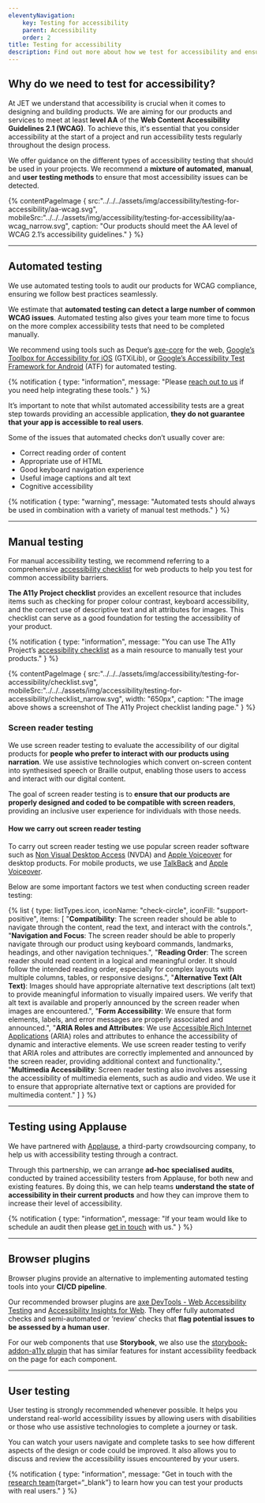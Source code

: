 ```yaml
---
eleventyNavigation:
    key: Testing for accessibility
    parent: Accessibility
    order: 2
title: Testing for accessibility
description: Find out more about how we test for accessibility and ensure that our products meet accessibility standards.
---
```


## Why do we need to test for accessibility?

At JET we understand that accessibility is crucial when it comes to designing and building products. We are aiming for our products and services to meet at least **level AA** of the **Web Content Accessibility Guidelines 2.1 (WCAG)**. To achieve this, it's essential that you consider accessibility at the start of a project and run accessibility tests regularly throughout the design process.

We offer guidance on the different types of accessibility testing that should be used in your projects. We recommend a **mixture of automated**, **manual**, and **user testing methods** to ensure that most accessibility issues can be detected.

{% contentPageImage {
    src:"../../../assets/img/accessibility/testing-for-accessibility/aa-wcag.svg",
    mobileSrc:"../../../assets/img/accessibility/testing-for-accessibility/aa-wcag_narrow.svg",
    caption: "Our products should meet the AA level of WCAG 2.1’s accessibility guidelines."
} %}

---

## Automated testing

We use automated testing tools to audit our products for WCAG compliance, ensuring we follow best practices seamlessly.

We estimate that **automated testing can detect a large number of common WCAG issues**. Automated testing also gives your team more time to focus on the more complex accessibility tests that need to be completed manually.

We recommend using tools such as Deque’s [axe-core](https://www.deque.com/axe/) for the web, [Google’s Toolbox for Accessibility for iOS](https://github.com/google/GTXiLib) (GTXiLib), or [Google’s Accessibility Test Framework for Android](https://github.com/google/Accessibility-Test-Framework-for-Android) (ATF) for automated testing.

{% notification {
  type: "information",
  message: "Please [reach out to us](/support/contact-us/) if you need help integrating these tools."
} %}

It’s important to note that whilst automated accessibility tests are a great step towards providing an accessible application, **they do not guarantee that your app is accessible to real users**.

Some of the issues that automated checks don’t usually cover are:
- Correct reading order of content
- Appropriate use of HTML
- Good keyboard navigation experience
- Useful image captions and alt text
- Cognitive accessibility

{% notification {
  type: "warning",
  message: "Automated tests should always be used in combination with a variety of manual test methods."
} %}

---

## Manual testing

For manual accessibility testing, we recommend referring to a comprehensive [accessibility checklist](https://www.a11yproject.com/checklist/) for web products to help you test for common accessibility barriers.

**The A11y Project checklist** provides an excellent resource that includes items such as checking for proper colour contrast, keyboard accessibility, and the correct use of descriptive text and alt attributes for images. This checklist can serve as a good foundation for testing the accessibility of your product.

{% notification {
  type: "information",
  message: "You can use The A11y Project’s [accessibility checklist](https://www.a11yproject.com/checklist/) as a main resource to manually test your products."
} %}

{% contentPageImage {
    src:"../../../assets/img/accessibility/testing-for-accessibility/checklist.svg",
    mobileSrc:"../../../assets/img/accessibility/testing-for-accessibility/checklist_narrow.svg",
    width: "650px",
    caption: "The image above shows a screenshot of The A11y Project checklist landing page."
} %}

### Screen reader testing

We use screen reader testing to evaluate the accessibility of our digital products for **people who prefer to interact with our products using narration**. We use assistive technologies which convert on-screen content into synthesised speech or Braille output, enabling those users to access and interact with our digital content.

The goal of screen reader testing is to **ensure that our products are properly designed and coded to be compatible with screen readers**, providing an inclusive user experience for individuals with those needs.

#### How we carry out screen reader testing

To carry out screen reader testing we use popular screen reader software such as [Non Visual Desktop Access](https://www.nvaccess.org/about-nvda/) (NVDA) and [Apple Voiceover](https://support.apple.com/en-gb/guide/voiceover/welcome/mac) for desktop products. For mobile products, we use [TalkBack](https://support.google.com/accessibility/android/answer/6283677?hl=en-GB) and [Apple Voiceover](https://support.apple.com/en-gb/guide/voiceover/welcome/mac).

Below are some important factors we test when conducting screen reader testing:

{% list {
    type: listTypes.icon,
    iconName: "check-circle",
    iconFill: "support-positive",
    items: [
        "**Compatibility**: The screen reader should be able to navigate through the content, read the text, and interact with the controls.",
        "**Navigation and Focus**: The screen reader should be able to properly navigate through our product using keyboard commands, landmarks, headings, and other navigation techniques.",
        "**Reading Order**: The screen reader should read content in a logical and meaningful order. It should follow the intended reading order, especially for complex layouts with multiple columns, tables, or responsive designs.",
        "**Alternative Text (Alt Text)**: Images should have appropriate alternative text descriptions (alt text) to provide meaningful information to visually impaired users. We verify that alt text is available and properly announced by the screen reader when images are encountered.",
        "**Form Accessibility**: We ensure that form elements, labels, and error messages are properly associated and announced.",
        "**ARIA Roles and Attributes**: We use [Accessible Rich Internet Applications](https://www.w3.org/WAI/standards-guidelines/aria/) (ARIA) roles and attributes to enhance the accessibility of dynamic and interactive elements. We use screen reader testing to verify that ARIA roles and attributes are correctly implemented and announced by the screen reader, providing additional context and functionality.",
        "**Multimedia Accessibility**: Screen reader testing also involves assessing the accessibility of multimedia elements, such as audio and video. We use it to ensure that appropriate alternative text or captions are provided for multimedia content."
    ]
} %}

---

## Testing using Applause

We have partnered with [Applause](https://www.applause.com/), a third-party crowdsourcing company, to help us with accessibility testing through a contract.

Through this partnership, we can arrange **ad-hoc specialised audits**, conducted by trained accessibility testers from Applause, for both new and existing features. By doing this, we can help teams **understand the state of accessibility in their current products** and how they can improve them to increase their level of accessibility.

{% notification {
  type: "information",
  message: "If your team would like to schedule an audit then please [get in touch](/support/contact-us/) with us."
} %}

---

## Browser plugins

Browser plugins provide an alternative to implementing automated testing tools into your **CI/CD pipeline**.

Our recommended browser plugins are [axe DevTools - Web Accessibility Testing](https://www.deque.com/axe/devtools/) and [Accessibility Insights for Web](https://accessibilityinsights.io/docs/web/overview/). They offer fully automated checks and semi-automated or ‘review’ checks that **flag potential issues to be assessed by a human user**.

For our web components that use **Storybook**, we also use the [storybook-addon-a11y plugin](https://storybook.js.org/addons/@storybook/addon-a11y) that has similar features for instant accessibility feedback on the page for each component.

---

## User testing

User testing is strongly recommended whenever possible. It helps you understand real-world accessibility issues by allowing users with disabilities or those who use assistive technologies to complete a journey or task.

You can watch your users navigate and complete tasks to see how different aspects of the design or code could be improved. It also allows you to discuss and review the accessibility issues encountered by your users.

{% notification {
  type: "information",
  message: "Get in touch with the [research team](https://justeat.slack.com/archives/CD0M5FRRV){target=“_blank”} to learn how you can test your products with real users."
} %}



